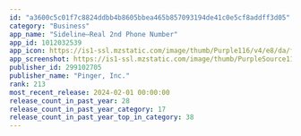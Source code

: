 ```yaml
---
id: "a3600c5c01f7c8824ddbb4b8605bbea465b857093194de41c0e5cf8addff3d05"
category: "Business"
app_name: "Sideline—Real 2nd Phone Number"
app_id: 1012032539
app_icon: https://is1-ssl.mzstatic.com/image/thumb/Purple116/v4/e8/da/f1/e8daf114-38a4-0ba4-721c-e30a8d823b4d/AppIcon-SideLine-0-1x_U007emarketing-0-5-0-85-220.png/1024x1024bb.png
app_screenshot: https://is1-ssl.mzstatic.com/image/thumb/PurpleSource116/v4/dd/2d/c6/dd2dc670-f976-fa72-bc31-1b729e8a6c27/887e9b54-e126-471e-a833-cb479587abb2_Pinger_Sideline_iOS_6.5_US_Screenshot_Revisions_221212-1.png/1242x2688bb.png
publisher_id: 299102705
publisher_name: "Pinger, Inc."
rank: 213
most_recent_release: 2024-02-01 00:00:00
release_count_in_past_year: 28
release_count_in_past_year_category: 17
release_count_in_past_year_top_in_category: 38
---
```

